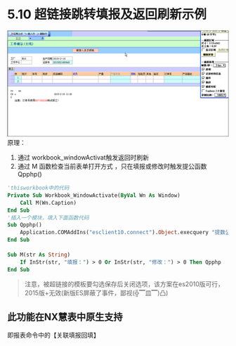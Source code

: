 # 5.10 超链接跳转填报及返回刷新示例
![](./5.10.gif)  
原理：   
1. 通过 workbook_windowActivat触发返回时刷新  
2. 通过 M 函数检查当前表单打开方式 ，只在填报或修改时触发提公函数Qpphp() 
 
```vb
'thisworkbook中的代码
Private Sub Workbook_WindowActivate(ByVal Wn As Window)
	Call M(Wn.Caption)
End Sub
'插入一个模块，填入下面函数代码
Sub Qpphp()
    Application.COMAddIns("esclient10.connect").Object.execquery "提数公式1,提数公式2"
End Sub
	
Sub M(str As String)
    If InStr(str, "填报：") > 0 Or InStr(str, "修改：") > 0 Then Qpphp
End Sub
```

> 注意，被超链接的模板要勾选保存后关闭选项，该方案在es2010版可行，2015版+无效(新版ES屏蔽了事件，鄙视(╬▔皿▔)凸)

## 此功能在NX慧表中原生支持

即报表命令中的【关联填报回填】
